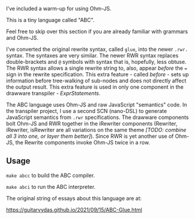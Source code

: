 
I've included a warm-up for using Ohm-JS.

This is a tiny language called "ABC".

Feel free to skip over this section if you are already familiar with grammars and Ohm-JS.

I've converted the original rewrite syntax, called `glue`, into the newer `.rwr.` syntax.  The syntaxes are very similar.  The newer RWR syntax replaces double-brackets and `@` symbols with syntax that is, hopefully, less obtuse.  The RWR syntax allows a single rewrite string to, also, appear *before* the `=` sign in the rewrite specification.  This extra feature - called *before* - sets up information before tree-walking of sub-nodes and does not directly affect the output result.  This extra feature is used in only one component in the drawware transpiler - *ExprStatements*.

The ABC language uses Ohm-JS and raw JavaScript "semantics" code.  In the transpiler project, I use a second SCN (nano-DSL) to generate JavaScript semantics from `.rwr` specifications.  The drawware components bolt Ohm-JS and RWR together in the iRewriter components (Rewriter, iRewriter, isRewriter are all variations on the same theme *[TODO: combine all 3 into one, or layer them better]*).  Since RWR is yet another use of Ohm-JS, the Rewrite components invoke Ohm-JS twice in a row.
## Usage

`make abcc` to build the ABC compiler.

`make abci` to run the ABC interpreter.

The original string of essays about this language are at:

https://guitarvydas.github.io/2021/09/15/ABC-Glue.html